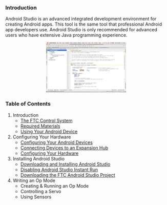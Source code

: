 ### Introduction
Android Studio is an advanced integrated development environment for creating Android apps. This tool is the same tool that professional Android app developers use. Android Studio is only recommended for advanced users who have extensive Java programming experience.

<p align="center"><img src="https://github.com/FIRST-Tech-Challenge/WikiSupport/blob/master/ftc_app/images/androidStudioScreen.jpg" width="250"><p>

### Table of Contents
1. Introduction
    * [The FTC Control System](https://github.com/ftctechnh/ftc_app/wiki/The-FTC-Control-System)
    * [Required Materials](https://github.com/ftctechnh/ftc_app/wiki/Required-Materials)
    * [Using Your Android Device](https://github.com/ftctechnh/ftc_app/wiki/Using-Your-Android-Device)
2. Configuring Your Hardware
    * [Configuring Your Android Devices](https://github.com/ftctechnh/ftc_app/wiki/Configuring-Your-Android-Devices)
    * [Connecting Devices to an Expansion Hub](https://github.com/ftctechnh/ftc_app/wiki/Connecting-Devices-to-an-Expansion-Hub)
    * [Configuring Your Hardware](https://github.com/ftctechnh/ftc_app/wiki/Configuring-Your-Hardware)
3. Installing Android Studio
    * [Downloading and Installing Android Studio](https://github.com/ftctechnh/ftc_app/wiki/Installing-Android-Studio)
    * [Disabling Android Studio Instant Run](https://github.com/ftctechnh/ftc_app/wiki/Disabling-Android-Studio-Instant-Run)
    * [Downloading the FTC Android Studio Project](https://github.com/ftctechnh/ftc_app/wiki/Downloading-the-Android-Studio-Project-Folder)
4. Writing an Op Mode
    * Creating & Running an Op Mode
    * Controlling a Servo
    * Using Sensors
